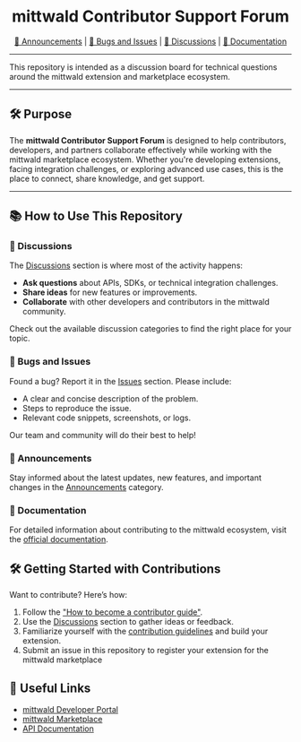 <h1 align="center">mittwald Contributor Support Forum</h1>

<p align="center">
    <a href="https://github.com/mittwald/contributor-support/discussions/categories/announcements">📣 Announcements</a> |
    <a href="https://github.com/mittwald/contributor-support/issues">🐛 Bugs and Issues</a> |
    <a href="https://github.com/mittwald/contributor-support/discussions">💬 Discussions</a> |
    <a href="https://developer.mittwald.de/docs/v2/contribution/">📖 Documentation</a>
</p>

---

This repository is intended as a discussion board for technical questions around the mittwald extension and marketplace ecosystem.

---

## 🛠 Purpose

The **mittwald Contributor Support Forum** is designed to help contributors, developers, and partners collaborate effectively while working with the mittwald marketplace ecosystem. Whether you're developing extensions, facing integration challenges, or exploring advanced use cases, this is the place to connect, share knowledge, and get support.

---

## 📚 How to Use This Repository

### 💬 Discussions

The [Discussions](https://github.com/mittwald/contributor-support/discussions) section is where most of the activity happens:
- **Ask questions** about APIs, SDKs, or technical integration challenges.
- **Share ideas** for new features or improvements.
- **Collaborate** with other developers and contributors in the mittwald community.

Check out the available discussion categories to find the right place for your topic.

### 🐛 Bugs and Issues

Found a bug? Report it in the [Issues](https://github.com/mittwald/contributor-support/issues) section. Please include:
- A clear and concise description of the problem.
- Steps to reproduce the issue.
- Relevant code snippets, screenshots, or logs.
  
Our team and community will do their best to help!

### 📣 Announcements

Stay informed about the latest updates, new features, and important changes in the [Announcements](https://github.com/mittwald/contributor-support/discussions/categories/announcements) category.

### 📖 Documentation

For detailed information about contributing to the mittwald ecosystem, visit the [official documentation](https://developer.mittwald.de/docs/v2/contribution/).

## 🛠 Getting Started with Contributions

Want to contribute? Here’s how:

1. Follow the ["How to become a contributor guide"](https://developer.mittwald.de/docs/v2/contribution/how-to/become-contributor/).
2. Use the [Discussions](https://github.com/mittwald/contributor-support/discussions) section to gather ideas or feedback.
3. Familiarize yourself with the [contribution guidelines](https://developer.mittwald.de/docs/v2/contribution/) and build your extension.
4. Submit an issue in this repository to register your extension for the mittwald marketplace

## 🔗 Useful Links

- [mittwald Developer Portal](https://developer.mittwald.de/)
- [mittwald Marketplace](https://www.mittwald.de/lp/contributoren-marktplatz)
- [API Documentation](https://developer.mittwald.de/docs/v2/api/intro/)
